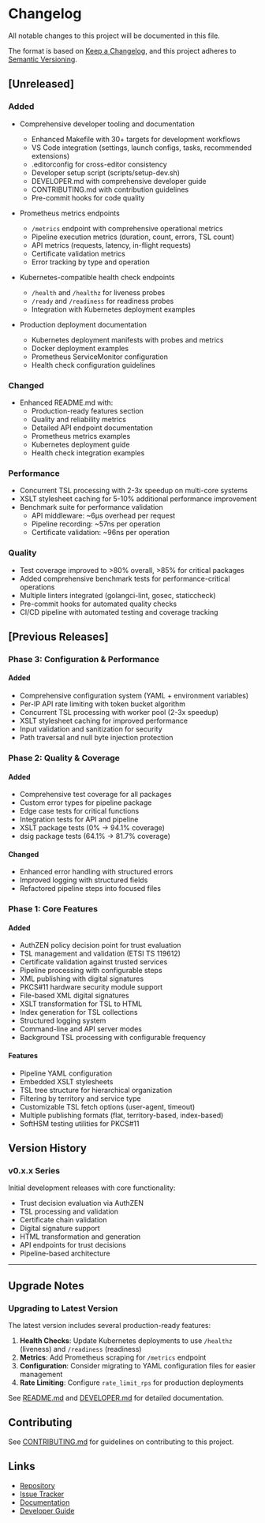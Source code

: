 # Changelog

All notable changes to this project will be documented in this file.

The format is based on [Keep a Changelog](https://keepachangelog.com/en/1.0.0/),
and this project adheres to [Semantic Versioning](https://semver.org/spec/v2.0.0.html).

## [Unreleased]

### Added

- Comprehensive developer tooling and documentation
  - Enhanced Makefile with 30+ targets for development workflows
  - VS Code integration (settings, launch configs, tasks, recommended extensions)
  - .editorconfig for cross-editor consistency
  - Developer setup script (scripts/setup-dev.sh)
  - DEVELOPER.md with comprehensive developer guide
  - CONTRIBUTING.md with contribution guidelines
  - Pre-commit hooks for code quality

- Prometheus metrics endpoints
  - `/metrics` endpoint with comprehensive operational metrics
  - Pipeline execution metrics (duration, count, errors, TSL count)
  - API metrics (requests, latency, in-flight requests)
  - Certificate validation metrics
  - Error tracking by type and operation

- Kubernetes-compatible health check endpoints
  - `/health` and `/healthz` for liveness probes
  - `/ready` and `/readiness` for readiness probes
  - Integration with Kubernetes deployment examples

- Production deployment documentation
  - Kubernetes deployment manifests with probes and metrics
  - Docker deployment examples
  - Prometheus ServiceMonitor configuration
  - Health check configuration guidelines

### Changed

- Enhanced README.md with:
  - Production-ready features section
  - Quality and reliability metrics
  - Detailed API endpoint documentation
  - Prometheus metrics examples
  - Kubernetes deployment guide
  - Health check integration examples

### Performance

- Concurrent TSL processing with 2-3x speedup on multi-core systems
- XSLT stylesheet caching for 5-10% additional performance improvement
- Benchmark suite for performance validation
  - API middleware: ~6µs overhead per request
  - Pipeline recording: ~57ns per operation
  - Certificate validation: ~96ns per operation

### Quality

- Test coverage improved to >80% overall, >85% for critical packages
- Added comprehensive benchmark tests for performance-critical operations
- Multiple linters integrated (golangci-lint, gosec, staticcheck)
- Pre-commit hooks for automated quality checks
- CI/CD pipeline with automated testing and coverage tracking

## [Previous Releases]

### Phase 3: Configuration & Performance

#### Added

- Comprehensive configuration system (YAML + environment variables)
- Per-IP API rate limiting with token bucket algorithm
- Concurrent TSL processing with worker pool (2-3x speedup)
- XSLT stylesheet caching for improved performance
- Input validation and sanitization for security
- Path traversal and null byte injection protection

### Phase 2: Quality & Coverage

#### Added

- Comprehensive test coverage for all packages
- Custom error types for pipeline package
- Edge case tests for critical functions
- Integration tests for API and pipeline
- XSLT package tests (0% → 94.1% coverage)
- dsig package tests (64.1% → 81.7% coverage)

#### Changed

- Enhanced error handling with structured errors
- Improved logging with structured fields
- Refactored pipeline steps into focused files

### Phase 1: Core Features

#### Added

- AuthZEN policy decision point for trust evaluation
- TSL management and validation (ETSI TS 119612)
- Certificate validation against trusted services
- Pipeline processing with configurable steps
- XML publishing with digital signatures
- PKCS#11 hardware security module support
- File-based XML digital signatures
- XSLT transformation for TSL to HTML
- Index generation for TSL collections
- Structured logging system
- Command-line and API server modes
- Background TSL processing with configurable frequency

#### Features

- Pipeline YAML configuration
- Embedded XSLT stylesheets
- TSL tree structure for hierarchical organization
- Filtering by territory and service type
- Customizable TSL fetch options (user-agent, timeout)
- Multiple publishing formats (flat, territory-based, index-based)
- SoftHSM testing utilities for PKCS#11

## Version History

### v0.x.x Series

Initial development releases with core functionality:

- Trust decision evaluation via AuthZEN
- TSL processing and validation
- Certificate chain validation
- Digital signature support
- HTML transformation and generation
- API endpoints for trust decisions
- Pipeline-based architecture

---

## Upgrade Notes

### Upgrading to Latest Version

The latest version includes several production-ready features:

1. **Health Checks**: Update Kubernetes deployments to use `/healthz` (liveness) and `/readiness` (readiness)
2. **Metrics**: Add Prometheus scraping for `/metrics` endpoint
3. **Configuration**: Consider migrating to YAML configuration files for easier management
4. **Rate Limiting**: Configure `rate_limit_rps` for production deployments

See [README.md](README.md) and [DEVELOPER.md](DEVELOPER.md) for detailed documentation.

## Contributing

See [CONTRIBUTING.md](CONTRIBUTING.md) for guidelines on contributing to this project.

## Links

- [Repository](https://github.com/SUNET/go-trust)
- [Issue Tracker](https://github.com/SUNET/go-trust/issues)
- [Documentation](README.md)
- [Developer Guide](DEVELOPER.md)
